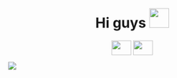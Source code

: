 <h1 align="center"> Hi guys <img src="https://github.com/TheDudeThatCode/TheDudeThatCode/blob/master/Assets/Hi.gif" width="40px"></h1>

<p align="center">
  <a href="https://www.facebook.com/lehuuhieu.0310/" target="blank"><img align="center" src="https://cdn.jsdelivr.net/npm/simple-icons@3.0.1/icons/facebook.svg" height="30" width="40" /></a>
    <a href="mailto:lehuuhieuak@gmail.com" target="blank"><img align="center" src="https://cdn.jsdelivr.net/npm/simple-icons@3.0.1/icons/gmail.svg" height="30" width="40" /></a>
</p>

![](https://camo.githubusercontent.com/992babdffd8c74a1502de375fbdf7e4d54773242/68747470733a2f2f6d656469612e67697068792e636f6d2f6d656469612f53576f536b4e36447854737a71494b4571762f67697068792e676966)

